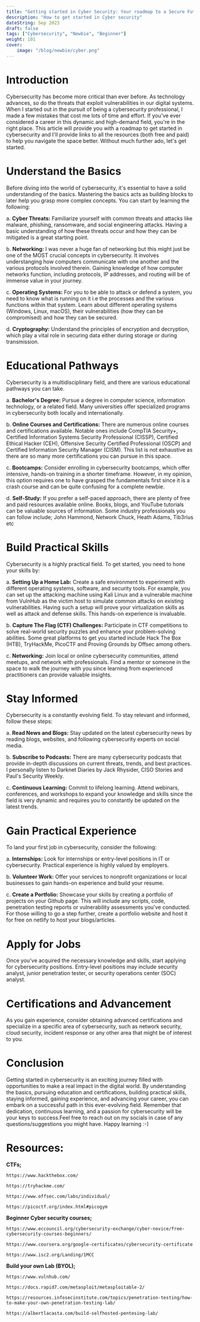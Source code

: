 ```yaml
---
title: "Getting started in Cyber Security: Your roadmap to a Secure Future"
description: "How to get started in Cyber security"
dateString: Sep 2023
draft: false
tags: ["Cybersecurity", "Newbie", "Beginner"]
weight: 101
cover:
    image: "/blog/newbie/cyber.png"
---
```


# Introduction

Cybersecurity has become more critical than ever before. As technology advances, so do the threats that exploit vulnerabilities in our digital systems. When I started out in the pursuit of being a cybersecurity professional, I made a few mistakes that cost me lots of time and effort. If you've ever considered a career in this dynamic and high-demand field, you're in the right place. This article will provide you with a roadmap to get started in cybersecurity and I'll provide links to all the resources (both free and paid) to help you navigate the space better. Without much further ado, let's get started.

# Understand the Basics

Before diving into the world of cybersecurity, it's essential to have a solid understanding of the basics. Mastering the basics acts as building blocks to later help you grasp more complex concepts. You can start by learning the following:

a. **Cyber Threats:** Familiarize yourself with common threats and attacks like malware, phishing, ransomware, and social engineering attacks. Having a basic understanding of how these threats occur and how they can be mitigated is a great starting point.

b. **Networking:** I was never a huge fan of networking but this might just be one of the MOST crucial concepts in cybersecurity. It involves understanging how computers communicate with one another and the various protocols involved therein. Gaining knowledge of how computer networks function, including protocols, IP addresses, and routing will be of immense value in your journey.

c. **Operating Systems:** For you to be able to attack or defend a system, you need to know what is running on it i.e the processes and the various functions within that system. Learn about different operating systems (Windows, Linux, macOS), their vulnerabilities (how they can be compromised) and how they can be secured.

d. **Cryptography:** Understand the principles of encryption and decryption, which play a vital role in securing data either during storage or during transmission.

# Educational Pathways

Cybersecurity is a multidisciplinary field, and there are various educational pathways you can take. 

a. **Bachelor's Degree:** Pursue a degree in computer science, information technology, or a related field. Many universities offer specialized programs in cybersecurity both locally and internationally.

b. **Online Courses and Certifications:** There are numerous online courses and certifications available. Notable ones include CompTIA Security+, Certified Information Systems Security Professional (CISSP), Certified Ethical Hacker (CEH), Offensive Security Certified Professional (OSCP) and Certified Information Security Manager (CISM). This list is not exhaustive as there are so many more certifications you can pursue in this space.

c. **Bootcamps:** Consider enrolling in cybersecurity bootcamps, which offer intensive, hands-on training in a shorter timeframe. However, in my opinion, this option requires one to have grasped the fundamentals first since it is a crash course and can be quite confusing for a complete newbie.

d. **Self-Study:** If you prefer a self-paced approach, there are plenty of free and paid resources available online. Books, blogs, and YouTube tutorials can be valuable sources of information. Some industry professionals you can follow include; John Hammond, Network Chuck, Heath Adams, Tib3rius etc


# Build Practical Skills

Cybersecurity is a highly practical field. To get started, you need to hone your skills by:

a. **Setting Up a Home Lab:** Create a safe environment to experiment with different operating systems, software, and security tools. For example, you can set up the attacking machine using Kali Linux and a vulnerable machine from VulnHub as the victim host to simulate common attacks on existing vulnerabilities. Having such a setup will prove your virtualization skills as well as attack and defense skills. This hands-on experience is invaluable.

b. **Capture The Flag (CTF) Challenges:** Participate in CTF competitions to solve real-world security puzzles and enhance your problem-solving abilities. Some great platforms to get you started include Hack The Box (HTB), TryHackMe, PicoCTF and Proving Grounds by Offsec among others.

c. **Networking:** Join local or online cybersecurity communities, attend meetups, and network with professionals. Find a mentor or someone in the space to walk the journey with you since learning from experienced practitioners can provide valuable insights.

# Stay Informed

Cybersecurity is a constantly evolving field. To stay relevant and informed, follow these steps:

a. **Read News and Blogs:** Stay updated on the latest cybersecurity news by reading blogs, websites, and following cybersecurity experts on social media.

b. **Subscribe to Podcasts:** There are many cybersecurity podcasts that provide in-depth discussions on current threats, trends, and best practices. I personally listen to Darknet Diaries by Jack Rhysider, CISO Stories and Paul's Security Weekly. 

c. **Continuous Learning:** Commit to lifelong learning. Attend webinars, conferences, and workshops to expand your knowledge and skills since the field is very dynamic and requires you to constantly be updated on the latest trends.

# Gain Practical Experience

To land your first job in cybersecurity, consider the following:

a. **Internships:** Look for internships or entry-level positions in IT or cybersecurity. Practical experience is highly valued by employers.

b. **Volunteer Work:** Offer your services to nonprofit organizations or local businesses to gain hands-on experience and build your resume.

c. **Create a Portfolio:** Showcase your skills by creating a portfolio of projects on your Github page. This will include any scripts, code, penetration testing reports or vulnerability assessments you've conducted. For those willing to go a step further, create a portfolio website and host it for free on netlify to host your blogs/articles.

# Apply for Jobs

Once you've acquired the necessary knowledge and skills, start applying for cybersecurity positions. Entry-level positions may include security analyst, junior penetration tester, or security operations center (SOC) analyst.

# Certifications and Advancement

As you gain experience, consider obtaining advanced certifications and specialize in a specific area of cybersecurity, such as network security, cloud security, incident response or any other area that might be of interest to you.

# Conclusion

Getting started in cybersecurity is an exciting journey filled with opportunities to make a real impact in the digital world. By understanding the basics, pursuing education and certifications, building practical skills, staying informed, gaining experience, and advancing your career, you can embark on a successful path in this ever-evolving field. Remember that dedication, continuous learning, and a passion for cybersecurity will be your keys to success.Feel free to reach out on my socials in case of any questions/suggestions you might have. Happy learning :-) 

# Resources:
**CTFs;**
    
    https://www.hackthebox.com/

    https://tryhackme.com/

    https://www.offsec.com/labs/individual/

    https://picoctf.org/index.html#picogym
**Beginner Cyber security courses;**

    https://www.eccouncil.org/cybersecurity-exchange/cyber-novice/free-cybersecurity-courses-beginners/

    https://www.coursera.org/google-certificates/cybersecurity-certificate

    https://www.isc2.org/Landing/1MCC

**Build your own Lab (BYOL);**

    https://www.vulnhub.com/

    https://docs.rapid7.com/metasploit/metasploitable-2/

    https://resources.infosecinstitute.com/topics/penetration-testing/how-to-make-your-own-penetration-testing-lab/

    https://albertlacasta.com/build-selfhosted-pentesing-lab/

